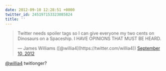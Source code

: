 ```yaml
---
date: 2012-09-10 12:28:51 +0000
twitter_id: 245197153323085824
title: ''
---
```


<blockquote class="twitter-tweet"><p lang="en" dir="ltr">Twitter needs spoiler tags so I can give everyone my two cents on Dinosaurs on a Spaceship. I HAVE OPINIONS THAT MUST BE HEARD.</p>&mdash; James Williams ([@willia4](https://twitter.com/willia4)) <a href="https://twitter.com/willia4/status/245193848677101568?ref_src=twsrc%5Etfw">September 10, 2012</a></blockquote>
<script async src="https://platform.twitter.com/widgets.js" charset="utf-8"></script>

[@willia4](https://twitter.com/willia4) twitlonger?
